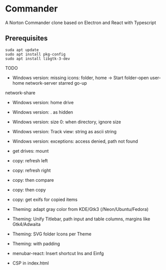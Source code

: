 # Commander
A Norton Commander clone based on Electron and React with Typescript

## Prerequisites

```
suda apt update
sudo apt install pkg-config
sudo apt install libgtk-3-dev
```

TODO
* Windows version: missing icons: folder, home -> Start
folder-open
user-home
network-server
starred
go-up

network-share

* Windows version: home drive
* Windows version: .<name> as hidden
* Windows version: size 0: when directory, ignore size
* Windows version: Track view: string as ascii string
* Windows version: exceptions: access denied, path not found

* get drives: mount

* copy: refresh left 
* copy: refresh right 
* copy: then compare
* copy: then copy
* copy: get exifs for copied items

* Theming: adapt gray color from KDE/Gtk3 (/Neon/Ubuntu/Fedora)
* Theming: Unify Titlebar, path input and table columns, margins like Gtk4/Adwaita
* Theming: SVG folder Icons per Theme
* Theming: <tr> with padding 

* menubar-react: Insert shortcut Ins and Einfg

* CSP in index.html


